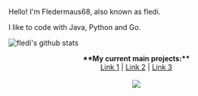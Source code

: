 Hello! I'm Fledermaus68, also known as fledi.

I like to code with Java, Python and Go. 

![fledi's github stats](https://github-readme-stats.vercel.app/api?username=fledermaus68&show_icons=true&theme=radical)


<p align="center">
  <b>**My current main projects:**</b><br>
  <a href="#">Link 1</a> |
  <a href="#">Link 2</a> |
  <a href="#">Link 3</a>
  <br><br>
  <img src="http://s.4cdn.org/image/title/105.gif">
</p>
